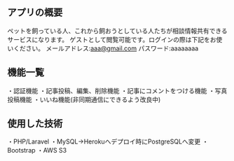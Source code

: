 

## アプリの概要

ペットを飼っている人、これから飼おうとしている人たちが相談情報共有できるサービスになります。
ゲストとして閲覧可能です。ログインの際は下記をお使いください。
メールアドレス:aaa@gmail.com
パスワード:aaaaaaaa

## 機能一覧

・認証機能
・記事投稿、編集、削除機能
・記事にコメントをつける機能
・写真投稿機能
・いいね機能(非同期通信にできるよう改良中)

## 使用した技術

・PHP/Laravel
・MySQL→Herokuへデプロイ時にPostgreSQLへ変更
・Bootstrap
・AWS S3
